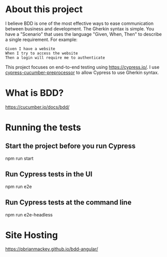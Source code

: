 # About this project

I believe BDD is one of the most effective ways to ease communication between business and development. The Gherkin syntax is simple. You have a "Scenario" that uses the language "Given, When, Then" to describe a single requirement. For example:

```
Given I have a website
When I try to access the website
Then a login will require me to authenticate
```

This project focuses on end-to-end testing using https://cypress.io/. I use [cypress-cucumber-preprocessor](https://github.com/badeball/cypress-cucumber-preprocessor/blob/master/docs/quick-start.md) to allow Cypress to use Gherkin syntax.

# What is BDD?

https://cucumber.io/docs/bdd/

# Running the tests

## Start the project before you run Cypress

npm run start

## Run Cypress tests in the UI

npm run e2e

## Run Cypress tests at the command line

npm run e2e-headless

# Site Hosting

https://pbrianmackey.github.io/bdd-angular/

